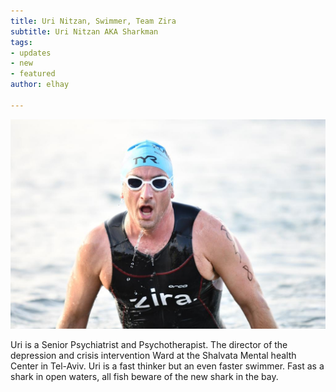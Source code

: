 ```yaml
---
title: Uri Nitzan, Swimmer, Team Zira
subtitle: Uri Nitzan AKA Sharkman
tags:
- updates
- new
- featured
author: elhay

---
```

![](/uploads/uri.jpeg)

Uri is a Senior Psychiatrist and Psychotherapist. The director of the depression and crisis intervention Ward at the Shalvata Mental health Center in Tel-Aviv.  Uri is a fast thinker but an even faster swimmer.  Fast as a shark in open waters, all fish beware of the new shark in the bay.